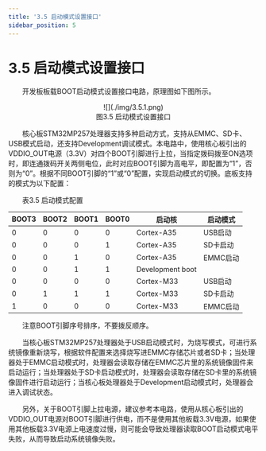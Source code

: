 ```yaml
---
title: '3.5 启动模式设置接口'
sidebar_position: 5
---
```


# 3.5 启动模式设置接口

&emsp;&emsp;开发板板载BOOT启动模式设置接口电路，原理图如下图所示。

<center>
![](./img/3.5.1.png)<br/>
图3.5 启动模式设置接口
</center>


&emsp;&emsp;核心板STM32MP257处理器支持多种启动方式，支持从EMMC、SD卡、USB模式启动，还支持Development调试模式。本电路中，使用核心板引出的VDDIO_OUT电源（3.3V）对四个BOOT引脚进行上拉，当指定拨码拨至ON选项时，即连通拨码开关两侧电位，此时对应BOOT引脚为高电平，即配置为“1”，否则为“0”。根据不同BOOT引脚的“1”或“0”配置，实现启动模式的切换。底板支持的模式为以下配置：

&emsp;&emsp;表3.5 启动模式配置

| **BOOT3** | **BOOT2** | **BOOT1** | **BOOT0** | **启动核**       | **启动模式** |
| --------- | --------- | --------- | --------- | ---------------- | ------------ |
| 0         | 0         | 0         | 0         | Cortex-A35       | USB启动      |
| 0         | 0         | 0         | 1         | Cortex-A35       | SD卡启动     |
| 0         | 0         | 1         | 0         | Cortex-A35       | EMMC启动     |
| 0         | 0         | 1         | 1         | Development boot |              |
| 0         | 0         | 0         | 0         | Cortex-M33       | USB启动      |
| 0         | 1         | 1         | 1         | Cortex-M33       | SD卡启动     |
| 1         | 0         | 0         | 0         | Cortex-M33       | EMMC启动     |


&emsp;&emsp;注意BOOT引脚序号排序，不要拨反顺序。

&emsp;&emsp;当核心板STM32MP257处理器处于USB启动模式时，为烧写模式，可进行系统镜像重新烧写，根据软件配置来选择烧写进EMMC存储芯片或者SD卡；当处理器处于EMMC启动模式时，处理器会读取存储在EMMC芯片里的系统镜像固件来启动运行；当处理器处于SD卡启动模式时，处理器会读取存储在SD卡里的系统镜像固件进行启动运行；当核心板处理器处于Development启动模式时，处理器会进入调试状态。

&emsp;&emsp;另外，关于BOOT引脚上拉电源，建议参考本电路，使用从核心板引出的VDDIO_OUT电源对BOOT引脚进行供电，而不是使用其他板载3.3V电源，如果使用其他板载3.3V电源上电速度过慢，则可能会导致处理器读取BOOT启动模式电平失败，从而导致启动系统镜像失败。











